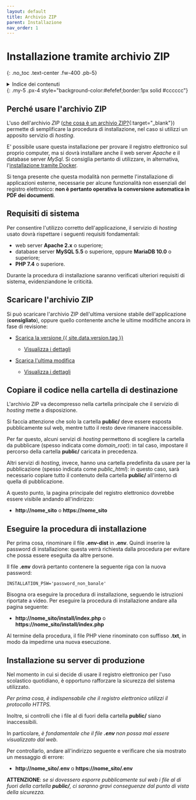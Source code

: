 ```yaml
---
layout: default
title: Archivio ZIP
parent: Installazione
nav_order: 1
---
```


# Installazione tramite archivio ZIP
{: .no_toc .text-center .fw-400 .pb-5}

<details markdown="block">
  <summary>Indice dei contenuti</summary>
  {: .text-delta .text-center}
1. TOC
{:toc}
</details>
{: .my-5 .px-4 style="background-color:#efefef;border:1px solid #cccccc"}


## Perché usare l'archivio ZIP

L'uso dell'archivio _ZIP_ ([che cosa è un archivio ZIP?](https://it.wikipedia.org/wiki/ZIP_(formato_di_file)){:target="_blank"})
permette di semplificare la procedura di installazione, nel caso si utilizzi un apposito
servizio di _hosting_.

E' possibile usare questa installazione per provare il registro elettronico sul proprio computer,
ma si dovrà installare anche il web server _Apache_ e il database server _MySql_.
Si consiglia pertanto di utilizzare, in alternativa, l'[installazione tramite Docker](/install-docker.md).

Si tenga presente che questa modalità non permette l'installazione di applicazioni esterne, necessarie per alcune
funzionalità non essenziali del registro elettronico:
**non è pertanto operativa la conversione automatica in PDF dei documenti**.


## Requisiti di sistema

Per consentire l'utilizzo corretto dell'applicazione, il servizio di _hosting_ usato dovrà
rispettare i seguenti requisiti fondamentali:
  - web server **Apache 2.x** o superiore;
  - database server **MySQL 5.5** o superiore, oppure  **MariaDB 10.0** o superiore;
  - **PHP 7.4** o superiore.

Durante la procedura di installazione saranno verificati ulteriori requisiti di sistema,
evidenziandone le criticità.


## Scaricare l'archivio ZIP

Si può scaricare l'archivio ZIP dell'ultima versione stabile dell'applicazione (**consigliato**),
oppure quello contenente anche le ultime modifiche ancora in fase di revisione:

  - [Scarica la versione {{ site.data.version.tag }}](https://github.com/trinko/giuaschool/releases/latest/download/giuaschool-release-latest.zip)
    - [Visualizza i dettagli](/latest-release.md)

  - [Scarica l'ultima modifica](https://github.com/trinko/giuaschool/raw/builds/builds/giuaschool-build-latest.zip)
    - [Visualizza i dettagli](/latest-build.md)


## Copiare il codice nella cartella di destinazione

L'archivio ZIP va decompresso nella cartella principale che il servizio di _hosting_ mette a disposizione.

Si faccia attenzione che solo la cartella **public/** deve essere esposta pubblicamente sul web,
mentre tutto il resto deve rimanere inaccessibile.

Per far questo, alcuni servizi di _hosting_ permettono di scegliere la cartella da pubblicare
(spesso indicata come _domain_root_): in tal caso, impostare il percorso
della cartella **public/** caricata in precedenza.

Altri servizi di _hosting_, invece, hanno una cartella predefinita da usare per la pubblicazione
(spesso indicata come _public_html_): in questo caso, sarà necessario copiare tutto il contenuto
della cartella **public/** all'interno di quella di pubblicazione.

A questo punto, la pagina principale del registro elettronico dovrebbe essere visibile andando all'indirizzo:
  - **http://nome_sito** o **https://nome_sito**


## Eseguire la procedura di installazione

Per prima cosa, rinominare il file **.env-dist** in **.env**.
Quindi inserire la password di installazione: questa verrà
richiesta dalla procedura per evitare che possa essere eseguita da altre persone.

Il file **.env** dovrà pertanto contenere la seguente riga con la nuova password:
```
INSTALLATION_PSW='password_non_banale'
```

Bisogna ora eseguire la procedura di installazione, seguendo le istruzioni riportate a video.
Per eseguire la procedura di installazione andare alla pagina seguente:
  - **http://nome_sito/install/index.php** o **https://nome_sito/install/index.php**

Al termine della procedura, il file PHP viene rinominato con suffisso **.txt**, in modo
da impedirne una nuova esecuzione.


## Installazione su server di produzione

Nel momento in cui si decide di usare il registro elettronico per l'uso scolastico quotidiano,
è opportuno rafforzare la sicurezza del sistema utilizzato.

_Per prima cosa, è indispensabile che il registro elettronico utilizzi il protocollo HTTPS._

Inoltre, si controlli che i file al di fuori della cartella **public/** siano inaccessibili.

In particolare, _è fondamentale che il file **.env** non possa mai essere visualizzato dal web_.

Per controllarlo, andare all'indirizzo seguente e verificare che sia mostrato un messaggio di errore:
  - **http://nome_sito/.env** o **https://nome_sito/.env**

**ATTENZIONE**:
_se si dovessero esporre pubblicamente sul web i file al di fuori della cartella **public/**,
ci saranno gravi conseguenze dal punto di vista della sicurezza._
